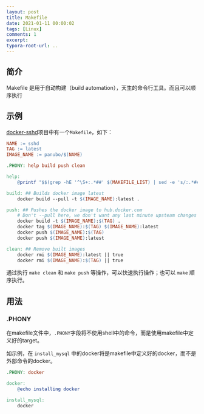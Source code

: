 ```yaml
---
layout: post
title: Makefile 
date: 2021-01-11 00:00:02
tags: [Linux]
comments: 1
excerpt:
typora-root-url: ..
---
```


## 简介

Makefile 是用于自动构建（build automation），天生的命令行工具。而且可以顺序执行



## 示例

[docker-sshd](https://github.com/panubo/docker-sshd)项目中有一个`Makefile`，如下：

```makefile
NAME := sshd
TAG := latest
IMAGE_NAME := panubo/$(NAME)

.PHONY: help build push clean

help:
	@printf "$$(grep -hE '^\S+:.*##' $(MAKEFILE_LIST) | sed -e 's/:.*##\s*/:/' -e 's/^\(.\+\):\(.*\)/\\x1b[36m\1\\x1b[m:\2/' | column -c2 -t -s :)\n"

build: ## Builds docker image latest
	docker build --pull -t $(IMAGE_NAME):latest .

push: ## Pushes the docker image to hub.docker.com
	# Don't --pull here, we don't want any last minute upsteam changes
	docker build -t $(IMAGE_NAME):$(TAG) .
	docker tag $(IMAGE_NAME):$(TAG) $(IMAGE_NAME):latest
	docker push $(IMAGE_NAME):$(TAG)
	docker push $(IMAGE_NAME):latest

clean: ## Remove built images
	docker rmi $(IMAGE_NAME):latest || true
	docker rmi $(IMAGE_NAME):$(TAG) || true
```

通过执行 `make clean` 和  `make push` 等操作，可以快速执行操作；也可以 `make` 顺序执行。

## 用法

### .PHONY

在makefile文件中，`.PHONY`字段将不使用shell中的命令，而是使用makefile中定义好的target。

如示例，在 `install_mysql` 中的docker将是makefile中定义好的docker，而不是外部命令的docker。

```makefile
.PHONY: docker

docker:
	@echo installing docker

install_mysql:
	docker
```

